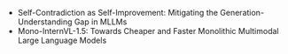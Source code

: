 - Self-Contradiction as Self-Improvement: Mitigating the Generation-Understanding Gap in MLLMs
- Mono-InternVL-1.5: Towards Cheaper and Faster Monolithic Multimodal Large Language Models
